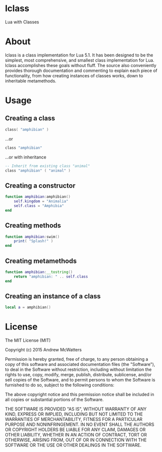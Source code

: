 lclass
======

Lua with Classes

About
=====

lclass is a class implementation for Lua 5.1. It has been designed to be the
simplest, most comprehensive, and smallest class implementation for Lua. lclass
accomplishes these goals without fluff. The source also conveniently provides
thorough documentation and commenting to explain each piece of functionality,
from how creating instances of classes works, down to inheritable metamethods.

Usage
=====

Creating a class
----------------

```lua
class( "amphibian" )
```

...or

```lua
class "amphibian"
```

...or with inheritance

```lua
-- Inherit from existing class "animal"
class "amphibian" ( "animal" )
```

Creating a constructor
----------------------

```lua
function amphibian:amphibian()
	self.kingdom = "Animalia"
	self.class = "Amphibia"
end
```

Creating methods
--------------------

```lua
function amphibian:swim()
	print( "Splash!" )
end
```

Creating metamethods
--------------------

```lua
function amphibian:__tostring()
	return "amphibian: " .. self.class
end
```

Creating an instance of a class
-------------------------------

```lua
local a = amphibian()
```

License
=======

The MIT License (MIT)

Copyright (c) 2015 Andrew McWatters

Permission is hereby granted, free of charge, to any person obtaining a copy
of this software and associated documentation files (the "Software"), to deal
in the Software without restriction, including without limitation the rights
to use, copy, modify, merge, publish, distribute, sublicense, and/or sell
copies of the Software, and to permit persons to whom the Software is
furnished to do so, subject to the following conditions:

The above copyright notice and this permission notice shall be included in all
copies or substantial portions of the Software.

THE SOFTWARE IS PROVIDED "AS IS", WITHOUT WARRANTY OF ANY KIND, EXPRESS OR
IMPLIED, INCLUDING BUT NOT LIMITED TO THE WARRANTIES OF MERCHANTABILITY,
FITNESS FOR A PARTICULAR PURPOSE AND NONINFRINGEMENT. IN NO EVENT SHALL THE
AUTHORS OR COPYRIGHT HOLDERS BE LIABLE FOR ANY CLAIM, DAMAGES OR OTHER
LIABILITY, WHETHER IN AN ACTION OF CONTRACT, TORT OR OTHERWISE, ARISING FROM,
OUT OF OR IN CONNECTION WITH THE SOFTWARE OR THE USE OR OTHER DEALINGS IN THE
SOFTWARE.
